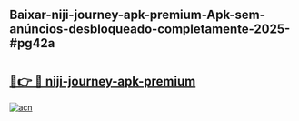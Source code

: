 ## Baixar-niji-journey-apk-premium-Apk-sem-anúncios-desbloqueado-completamente-2025-#pg42a

# <h2><a href="https://ainizakaria.my?title=niji-journey-apk-premium&ref=22M">🔗👉 🔴 niji-journey-apk-premium</a></h2>

[![acn](https://github.com/user-attachments/assets/0f9c940e-d8b0-45ae-aac7-cd30a18b3e1c)](https://ainizakaria.my?title=niji-journey-apk-premium&ref=22M)

